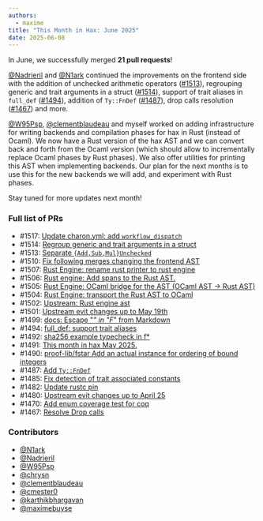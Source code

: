 ```yaml
---
authors:
  - maxime
title: "This Month in Hax: June 2025"
date: 2025-06-08
---
```


In June, we successfully merged **21 pull requests**!

[@Nadrieril](https://github.com/Nadrieril) and [@N1ark](https://github.com/N1ark) continued the improvements on the frontend side with the addition of unchecked arithmetic operators ([#1513](https://github.com/cryspen/hax/pull/1513)), regrouping generic and trait arguments in a struct ([#1514](https://github.com/cryspen/hax/pull/1514)), support of trait aliases in `full_def` ([#1494](https://github.com/cryspen/hax/pull/1494)), addition of `Ty::FnDef` ([#1487](https://github.com/cryspen/hax/pull/1487)), drop calls resolution ([#1467](https://github.com/cryspen/hax/pull/1467)) and more.

[@W95Psp](https://github.com/W95Psp), [@clementblaudeau](https://github.com/clementblaudeau) and myself worked on adding infrastructure for writing backends and compilation phases for hax in Rust (instead of Ocaml). We now have a Rust version of the hax AST and we can convert back and forth from the Ocaml version (which should allow to incrementally replace Ocaml phases by Rust phases). We also offer utilities for printing this AST when implementing backends. Our plan for the next months is to use this for the new backends we will add, and experiment with Rust phases.

Stay tuned for more updates next month!

### Full list of PRs

* \#1517: [Update charon.yml: add `workflow_dispatch`](https://github.com/cryspen/hax/pull/1517)
* \#1514: [Regroup generic and trait arguments in a struct](https://github.com/cryspen/hax/pull/1514)
* \#1513: [Separate `{Add,Sub,Mul}Unchecked`](https://github.com/cryspen/hax/pull/1513)
* \#1510: [Fix following merges changing the frontend AST](https://github.com/cryspen/hax/pull/1510)
* \#1507: [Rust Engine: rename rust printer to rust engine](https://github.com/cryspen/hax/pull/1507)
* \#1506: [Rust engine: Add spans to the Rust AST.](https://github.com/cryspen/hax/pull/1506)
* \#1505: [Rust Engine: OCaml bridge for the AST (OCaml AST -> Rust AST)](https://github.com/cryspen/hax/pull/1505)
* \#1504: [Rust Engine: transport the Rust AST to OCaml](https://github.com/cryspen/hax/pull/1504)
* \#1502: [Upstream: Rust engine ast](https://github.com/cryspen/hax/pull/1502)
* \#1501: [Upstream evit changes up to May 19th](https://github.com/cryspen/hax/pull/1501)
* \#1499: [docs: Escape "*" in "F*" from Markdown](https://github.com/cryspen/hax/pull/1499)
* \#1494: [full_def: support trait aliases](https://github.com/cryspen/hax/pull/1494)
* \#1492: [sha256 example typecheck in f*](https://github.com/cryspen/hax/pull/1492)
* \#1491: [This month in hax May 2025.](https://github.com/cryspen/hax/pull/1491)
* \#1490: [proof-lib/fstar Add an actual instance for ordering of bound integers](https://github.com/cryspen/hax/pull/1490)
* \#1487: [Add `Ty::FnDef`](https://github.com/cryspen/hax/pull/1487)
* \#1485: [Fix detection of trait associated constants](https://github.com/cryspen/hax/pull/1485)
* \#1482: [Update rustc pin](https://github.com/cryspen/hax/pull/1482)
* \#1480: [Upstream evit changes up to April 25](https://github.com/cryspen/hax/pull/1480)
* \#1470: [Add enum coverage test for coq](https://github.com/cryspen/hax/pull/1470)
* \#1467: [Resolve Drop calls](https://github.com/cryspen/hax/pull/1467)

### Contributors
* [@N1ark](https://github.com/N1ark)
* [@Nadrieril](https://github.com/Nadrieril)
* [@W95Psp](https://github.com/W95Psp)
* [@chrysn](https://github.com/chrysn)
* [@clementblaudeau](https://github.com/clementblaudeau)
* [@cmester0](https://github.com/cmester0)
* [@karthikbhargavan](https://github.com/karthikbhargavan)
* [@maximebuyse](https://github.com/maximebuyse)
